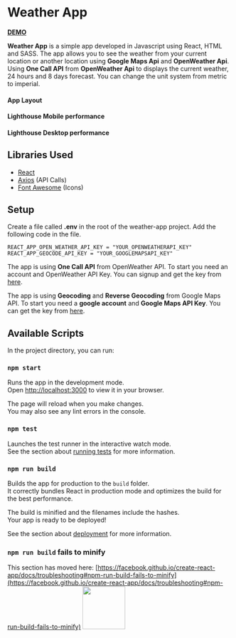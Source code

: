 # Weather App

[**DEMO**](https://weather-app-karansachdeva18.netlify.app/)

**Weather App** is a simple app developed in Javascript using React, HTML and SASS. The app allows you to see the weather from your current location or another location using **Google Maps Api** and **OpenWeather Api**. Using **One Call API** from **OpenWeather Api** to displays the current weather, 24 hours and 8 days forecast. You can change the unit system from metric to imperial.

#### App Layout

#### Lighthouse Mobile performance

#### Lighthouse Desktop performance

## Libraries Used

- [React](https://github.com/facebook/react)
- [Axios](https://github.com/axios/axios) (API Calls)
- [Font Awesome](https://github.com/FortAwesome/Font-Awesome) (Icons)

## Setup

Create a file called **.env** in the root of the weather-app project. Add the following code in the file.

```
REACT_APP_OPEN_WEATHER_API_KEY = "YOUR_OPENWEATHERAPI_KEY"
REACT_APP_GEOCODE_API_KEY = "YOUR_GOOGLEMAPSAPI_KEY"
```

The app is using **One Call API** from OpenWeather API. To start you need an account and OpenWeather API Key. You can signup and get the key from [here](https://openweathermap.org/api).

The app is using **Geocoding** and **Reverse Geocoding** from Google Maps API. To start you need a **google account** and **Google Maps API Key**. You can get the key from [here](https://developers.google.com/maps/documentation/geocoding/overview).

## Available Scripts

In the project directory, you can run:

### `npm start`

Runs the app in the development mode.\
Open [http://localhost:3000](http://localhost:3000) to view it in your browser.

The page will reload when you make changes.\
You may also see any lint errors in the console.

### `npm test`

Launches the test runner in the interactive watch mode.\
See the section about [running tests](https://facebook.github.io/create-react-app/docs/running-tests) for more information.

### `npm run build`

Builds the app for production to the `build` folder.\
It correctly bundles React in production mode and optimizes the build for the best performance.

The build is minified and the filenames include the hashes.\
Your app is ready to be deployed!

See the section about [deployment](https://facebook.github.io/create-react-app/docs/deployment) for more information.

### `npm run build` fails to minify

This section has moved here: [https://facebook.github.io/create-react-app/docs/troubleshooting#npm-run-build-fails-to-minify](https://facebook.github.io/create-react-app/docs/troubleshooting#npm-run-build-fails-to-minify)
<img src="https://github.com/gheorghedarle/React-WeatherApp/blob/master/screenshots/icon.png" width="96" />

